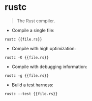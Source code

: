 # rustc

> The Rust compiler.

- Compile a single file:

`rustc {{file.rs}}`

- Compile with high optimization:

`rustc -O {{file.rs}}`

- Compile with debugging information:

`rustc -g {{file.rs}}`

- Build a test harness:

`rustc --test {{file.rs}}`
